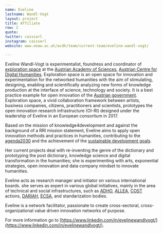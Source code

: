 ```yaml
---
name: Eveline
lastname: Wandl-Vogt
layout: project
title: Affiliate
row: 2
quote:
twitter: caissarl
instagram: caisserl
website: www.oeaw.ac.at/acdh/team/current-team/eveline-wandl-vogt/

---
```


Eveline Wandl-Vogt is experimentalist, foundress and coordinator of [exploration space](https://www.oeaw.ac.at/acdh/about/core-units/core-unit-4/) at the [Austrian Academy of Sciences](https://www.oeaw.ac.at/), [Austrian Centre for Digital Humanities](https://www.oeaw.ac.at/acdh/acdh-home/). Exploration space is an open space for innovation and experimentation for the networked humanities with the aim of stimulating, designing, enabling and scientifically analyzing new forms of knowledge production at the interface of science, technology and society. It is a best practice example for open innovation of the [Austrian government](http://openinnovation.gv.at/portfolio/oeaw-exploration-space/). Exploration space, a vivid collaboration framework between artists, business companies, citizens, practitioners and scientists, prototypes the open innovation research infrastructure (OI-RI) designed under the leadership of Eveline in an European consortium in 2017.

Based on the mission of knowledge4development and against the background of a RRI mission statement, Eveline aims to apply open innovation methods and practices in humanities, contributing to the [agenda2030](https://sustainabledevelopment.un.org/post2015/transformingourworld) and the achievement of the [sustainable development goals](https://sustainabledevelopment.un.org/?menu=1300). 

Her current projects deal with re-inventing the genre of the dictionary and prototyping the post dictionary, knowledge science and digital transformation in the humanities; she is experimenting with arts, exponential strategies, open innovation and data company mindset to innovate humanities.

Eveline acts as research manager and initiator on various international boards. she serves as expert in various global initiatives, mainly in the area of technical and social infrastructures, such as [ADHO](https://adho.org/), [ALLEA]( https://www.allea.org/working-groups/overview/working-group-e-humanities/),
[COST](https://www.cost.eu/) actions, [DARIAH](https://www.dariah.eu/), [ECSA](https://ecsa.citizen-science.net/), and standarization bodies.

Eveline is a network facilitator, passionate to create cross-sectoral, cross-organizational value driven innovation networks of purpose.


For more information go to [https://www.linkedin.com/in/evelinewandlvogt/](https://www.linkedin.com/in/evelinewandlvogt/).